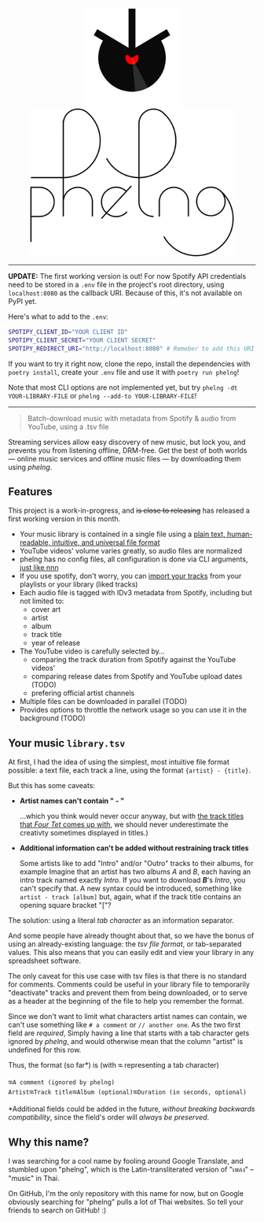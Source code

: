 <p align="center">
<img height="200px" src="visual-identity/phelng-logo.png">
<img alt="phelng" height="300px" src="visual-identity/phelng-wordmark.png">
</p>

------

**UPDATE:** The first working version is out! For now Spotify API credentials need to be stored in a `.env` file in the project's root directory, using `localhost:8080` as the callback URI. Because of this, it's not available on PyPI yet.

Here's what to add to the `.env`:

```bash
SPOTIPY_CLIENT_ID="YOUR CLIENT ID"
SPOTIPY_CLIENT_SECRET="YOUR CLIENT SECRET"
SPOTIPY_REDIRECT_URI="http://localhost:8080" # Remeber to add this URI to your Spotify app's redirect URIs whitelist in "My Applications" panel
```

If you want to try it right now, clone the repo, install the dependencies with `poetry install`, create your `.env` file and use it with `poetry run phelng`!

Note that most CLI options are not implemented yet, but try `phelng -dt YOUR-LIBRARY-FILE` or `phelng --add-to YOUR-LIBRARY-FILE`!

-----

> Batch-download music with metadata from Spotify &amp; audio from YouTube, using a .tsv file

Streaming services allow easy discovery of new music, but lock you, and prevents you from listening offline, DRM-free. Get the best of both worlds — online music services and offline music files — by downloading them using _phelng_.

## Features

This project is a work-in-progress, and <s>is close to releasing</s> has released a first working version in this month.

- Your music library is contained in a single file using a [plain text, human-readable, intuitive, and universal file format](#library-file-format)
- YouTube videos' volume varies greatly, so audio files are normalized
- phelng has no config files, all configuration is done via CLI arguments, [just like nnn](https://github.com/jarun/nnn)
- If you use spotify, don't worry, you can [import your tracks](#import-your-tracks) from your playlists or your library (liked tracks)
- Each audio file is tagged with IDv3 metadata from Spotify, including but not limited to:
  - cover art
  - artist
  - album
  - track title
  - year of release
- The YouTube video is carefully selected by…
  - comparing the track duration from Spotify against the YouTube videos'
  - comparing release dates from Spotify and YouTube upload dates (TODO)
  - prefering official artist channels
- Multiple files can be downloaded in parallel (TODO)
- Provides options to throttle the network usage so you can use it in the background (TODO)

## Your music `library.tsv`

At first, I had the idea of using the simplest, most intuitive file format possible: a text file, each track a line, using the format `{artist} - {title}`.

But this has some caveats:

- **Artist names can't contain " - "**

  …which you think would never occur anyway, but with [the track titles that _Four Tet_ comes up with](https://open.spotify.com/album/6iFZ3Kcx8CDmcMNyKRqUwc?highlight=spotify:track:3bCs4oOGpM0KkVB78Laiqp), we should never underestimate the creativty sometimes displayed in titles.)
- **Additional information can't be added without restraining track titles**

  Some artists like to add "Intro" and/or "Outro" tracks to their albums, for example
  Imagine that an artist has two albums _A_ and _B_, each having an intro track named exactly _Intro_.
  If you want to download **_B_**'s _Intro_, you can't specify that.
  A new syntax could be introduced, something like `artist - track [album]` but, again, what if the track title contains an opening square bracket "["?

The solution: using a literal _tab character_ as an information separator.

And some people have already thought about that, so we have the bonus of using an already-existing language: the _tsv file format_, or tab-separated values. This also means that you can easily edit and view your library in any spreadsheet software.

The only caveat for this use case with tsv files is that there is no standard for comments. Comments could be useful in your library file to temporarily "deactivate" tracks and prevent them from being downloaded, or to serve as a header at the beginning of the file to help you remember the format.

Since we don't want to limit what characters artist names can contain, we can't use something like `# a comment` or `// another one`. As the two first field are _required_, Simply having a line that starts with a tab character gets ignored by _phelng_, and would otherwise mean that the column "artist" is undefined for this row.

<a id="library-file-format"></a>

Thus, the format (so far*) is (with `⭾` representing a tab character)

    ⭾A comment (ignored by phelng)
    Artist⭾Track title⭾Album (optional)⭾Duration (in seconds, optional)

*Additional fields could be added in the future, _without breaking backwards compatibility_, since the field's order will _always be preserved_.

## Why this name?

I was searching for a cool name by fooling around Google Translate, and stumbled upon "phelng", which is the Latin-transliterated version of "เพลง" – "music" in Thai.

On GitHub, I'm the only repository with this name for now, but on Google obviously searching for "phelng" pulls a lot of Thai websites. So tell your friends to search on GitHub! :)
